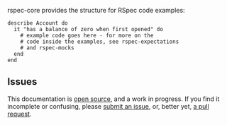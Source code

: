 rspec-core provides the structure for RSpec code examples:

    describe Account do
      it "has a balance of zero when first opened" do
        # example code goes here - for more on the
        # code inside the examples, see rspec-expectations
        # and rspec-mocks
      end
    end

## Issues

This documentation is [open
source](https://github.com/rspec/rspec-core/tree/master/features), and a work
in progress.  If you find it incomplete or confusing, please [submit an
issue](http://github.com/rspec/rspec-core/issues), or, better yet, [a pull
request](http://github.com/rspec/rspec-core).
